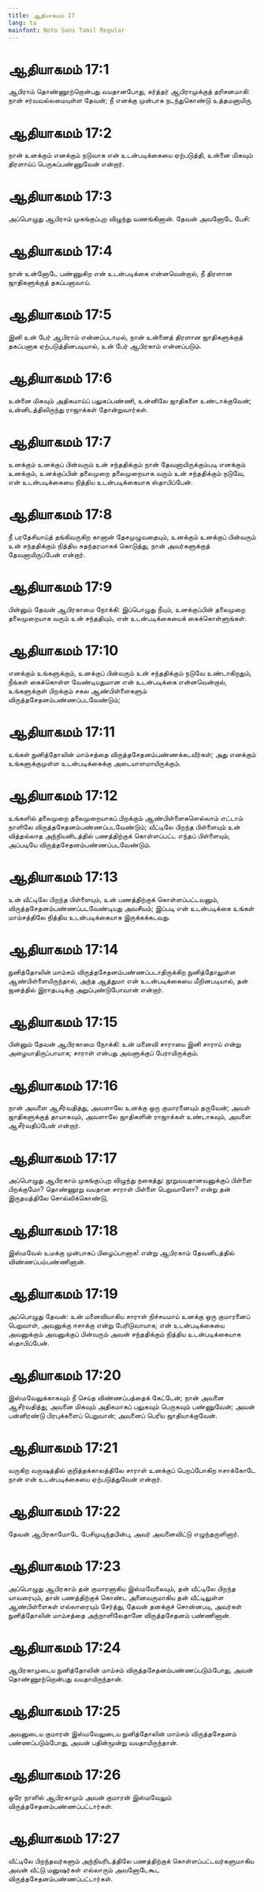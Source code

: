 ```yaml
---
title: ஆதியாகமம் 17
lang: ta
mainfont: Noto Sans Tamil Regular
---
```


# ஆதியாகமம் 17:1

ஆபிராம் தொண்ணூற்றொன்பது வயதானபோது, கர்த்தர் ஆபிராமுக்குத் தரிசனமாகி: நான் சர்வவல்லமையுள்ள தேவன்; நீ எனக்கு முன்பாக நடந்துகொண்டு உத்தமனாயிரு.

# ஆதியாகமம் 17:2

நான் உனக்கும் எனக்கும் நடுவாக என் உடன்படிக்கையை ஏற்படுத்தி, உன்னை மிகவும் திரளாய்ப் பெருகப்பண்ணுவேன் என்றார்.

# ஆதியாகமம் 17:3

அப்பொழுது ஆபிராம் முகங்குப்புற விழுந்து வணங்கினான். தேவன் அவனோடே பேசி:

# ஆதியாகமம் 17:4

நான் உன்னோடே பண்ணுகிற என் உடன்படிக்கை என்னவென்றால், நீ திரளான ஜாதிகளுக்குத் தகப்பனாவாய்.

# ஆதியாகமம் 17:5

இனி உன் பேர் ஆபிராம் என்னப்படாமல், நான் உன்னைத் திரளான ஜாதிகளுக்குத் தகப்பனாக ஏற்படுத்தினபடியால், உன் பேர் ஆபிரகாம் என்னப்படும்.

# ஆதியாகமம் 17:6

உன்னை மிகவும் அதிகமாய்ப் பலுகப்பண்ணி, உன்னிலே ஜாதிகளை உண்டாக்குவேன்; உன்னிடத்திலிருந்து ராஜாக்கள் தோன்றுவார்கள்.

# ஆதியாகமம் 17:7

உனக்கும் உனக்குப் பின்வரும் உன் சந்ததிக்கும் நான் தேவனாயிருக்கும்படி எனக்கும் உனக்கும், உனக்குப்பின் தலைமுறை தலைமுறையாக வரும் உன் சந்ததிக்கும் நடுவே, என் உடன்படிக்கையை நித்திய உடன்படிக்கையாக ஸ்தாபிப்பேன்.

# ஆதியாகமம் 17:8

நீ பரதேசியாய்த் தங்கிவருகிற கானான் தேசமுழுவதையும், உனக்கும் உனக்குப் பின்வரும் உன் சந்ததிக்கும் நித்திய சுதந்தரமாகக் கொடுத்து, நான் அவர்களுக்குத் தேவனாயிருப்பேன் என்றார்.

# ஆதியாகமம் 17:9

பின்னும் தேவன் ஆபிரகாமை நோக்கி: இப்பொழுது நீயும், உனக்குப்பின் தலைமுறை தலைமுறையாக வரும் உன் சந்ததியும், என் உடன்படிக்கையைக் கைக்கொள்ளுங்கள்.

# ஆதியாகமம் 17:10

எனக்கும் உங்களுக்கும், உனக்குப் பின்வரும் உன் சந்ததிக்கும் நடுவே உண்டாகிறதும், நீங்கள் கைக்கொள்ள வேண்டியதுமான என் உடன்படிக்கை என்னவென்றால், உங்களுக்குள் பிறக்கும் சகல ஆண்பிள்ளைகளும் விருத்தசேதனம்பண்ணப்படவேண்டும்;

# ஆதியாகமம் 17:11

உங்கள் நுனித்தோலின் மாம்சத்தை விருத்தசேதனம்பண்ணக்கடவீர்கள்; அது எனக்கும் உங்களுக்குமுள்ள உடன்படிக்கைக்கு அடையாளமாயிருக்கும்.

# ஆதியாகமம் 17:12

உங்களில் தலைமுறை தலைமுறையாகப் பிறக்கும் ஆண்பிள்ளைகளெல்லாம் எட்டாம் நாளிலே விருத்தசேதனம்பண்ணப்படவேண்டும்; வீட்டிலே பிறந்த பிள்ளையும் உன் வித்தல்லாத அந்நியனிடத்தில் பணத்திற்குக் கொள்ளப்பட்ட எந்தப் பிள்ளையும், அப்படியே விருத்தசேதனம்பண்ணப்படவேண்டும்.

# ஆதியாகமம் 17:13

உன் வீட்டிலே பிறந்த பிள்ளையும், உன் பணத்திற்குக் கொள்ளப்பட்டவனும், விருத்தசேதனம்பண்ணப்படவேண்டியது அவசியம்; இப்படி என் உடன்படிக்கை உங்கள் மாம்சத்திலே நித்திய உடன்படிக்கையாக இருக்கக்கடவது.

# ஆதியாகமம் 17:14

நுனித்தோலின் மாம்சம் விருத்தசேதனம்பண்ணப்படாதிருக்கிற நுனித்தோலுள்ள ஆண்பிள்ளையிருந்தால், அந்த ஆத்துமா என் உடன்படிக்கையை மீறினபடியால், தன் ஜனத்தில் இராதபடிக்கு அறுப்புண்டுபோவான் என்றார்.

# ஆதியாகமம் 17:15

பின்னும் தேவன் ஆபிரகாமை நோக்கி: உன் மனைவி சாராயை இனி சாராய் என்று அழையாதிருப்பாயாக; சாராள் என்பது அவளுக்குப் பேராயிருக்கும்.

# ஆதியாகமம் 17:16

நான் அவளை ஆசீர்வதித்து, அவளாலே உனக்கு ஒரு குமாரனையும் தருவேன்; அவள் ஜாதிகளுக்குத் தாயாகவும், அவளாலே ஜாதிகளின் ராஜாக்கள் உண்டாகவும், அவளை ஆசீர்வதிப்பேன் என்றார்.

# ஆதியாகமம் 17:17

அப்பொழுது ஆபிரகாம் முகங்குப்புற விழுந்து நகைத்து: நூறுவயதானவனுக்குப் பிள்ளை பிறக்குமோ? தொண்ணூறு வயதான சாராள் பிள்ளை பெறுவாளோ? என்று தன் இருதயத்திலே சொல்லிக்கொண்டு,

# ஆதியாகமம் 17:18

இஸ்மவேல் உமக்கு முன்பாகப் பிழைப்பானாக! என்று ஆபிரகாம் தேவனிடத்தில் விண்ணப்பம்பண்ணினான்.

# ஆதியாகமம் 17:19

அப்பொழுது தேவன்: உன் மனைவியாகிய சாராள் நிச்சயமாய் உனக்கு ஒரு குமாரனைப் பெறுவாள், அவனுக்கு ஈசாக்கு என்று பேரிடுவாயாக; என் உடன்படிக்கையை அவனுக்கும் அவனுக்குப் பின்வரும் அவன் சந்ததிக்கும் நித்திய உடன்படிக்கையாக ஸ்தாபிப்பேன்.

# ஆதியாகமம் 17:20

இஸ்மவேலுக்காகவும் நீ செய்த விண்ணப்பத்தைக் கேட்டேன்; நான் அவனை ஆசீர்வதித்து, அவனை மிகவும் அதிகமாகப் பலுகவும் பெருகவும் பண்ணுவேன்; அவன் பன்னிரண்டு பிரபுக்களைப் பெறுவான்; அவனைப் பெரிய ஜாதியாக்குவேன்.

# ஆதியாகமம் 17:21

வருகிற வருஷத்தில் குறித்தக்காலத்திலே சாராள் உனக்குப் பெறப்போகிற ஈசாக்கோடே நான் என் உடன்படிக்கையை ஏற்படுத்துவேன் என்றார்.

# ஆதியாகமம் 17:22

தேவன் ஆபிரகாமோடே பேசிமுடிந்தபின்பு, அவர் அவனைவிட்டு எழுந்தருளினார்.

# ஆதியாகமம் 17:23

அப்பொழுது ஆபிரகாம் தன் குமாரனாகிய இஸ்மவேலையும், தன் வீட்டிலே பிறந்த யாவரையும், தான் பணத்திற்குக் கொண்ட அனைவருமாகிய தன் வீட்டிலுள்ள ஆண்பிள்ளைகள் எல்லாரையும் சேர்த்து, தேவன் தனக்குச் சொன்னபடி, அவர்கள் நுனித்தோலின் மாம்சத்தை அந்நாளிலேதானே விருத்தசேதனம் பண்ணினான்.

# ஆதியாகமம் 17:24

ஆபிரகாமுடைய நுனித்தோலின் மாம்சம் விருத்தசேதனம்பண்ணப்படும்போது, அவன் தொண்ணூற்றொன்பது வயதாயிருந்தான்.

# ஆதியாகமம் 17:25

அவனுடைய குமாரன் இஸ்மவேலுடைய நுனித்தோலின் மாம்சம் விருத்தசேதனம் பண்ணப்படும்போது, அவன் பதின்மூன்று வயதாயிருந்தான்.

# ஆதியாகமம் 17:26

ஒரே நாளில் ஆபிரகாமும் அவன் குமாரன் இஸ்மவேலும் விருத்தசேதனம்பண்ணப்பட்டார்கள்.

# ஆதியாகமம் 17:27

வீட்டிலே பிறந்தவர்களும் அந்நியரிடத்திலே பணத்திற்குக் கொள்ளப்பட்டவர்களுமாகிய அவன் வீட்டு மனுஷர்கள் எல்லாரும் அவனோடேகூட விருத்தசேதனம்பண்ணப்பட்டார்கள்.

